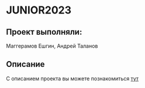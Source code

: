 # JUNIOR2023
## Проект выполняли:
Маггерамов Ешгин, Андрей Таланов
## Описание
С описанием проекта вы можете познакомиться [тут](./poster.pdf)
